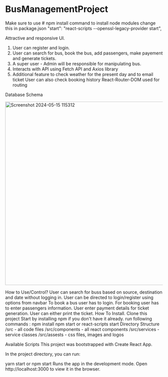 # BusManagementProject

Make sure to use # npm install command to install node modules
change this in package.json
"start": "react-scripts --openssl-legacy-provider start",

Attractive and responsive UI.
1. User can register and login.
2. User can search for bus, book the bus, add passengers, make payement and generate tickets.
3. A super user - Admin will be responsible for manipulating bus.
4. Interacts with API using Fetch API and Axios library
5. Additional feature to check weather for the present day and to email ticket
User can also check booking history
React-Router-DOM used for routing

Database Schema 







<img width="587" alt="Screenshot 2024-05-15 115312" src="https://github.com/suyashsk/BusManagementProject/assets/72683316/80f9114d-6472-4b6f-972b-867eb2b2d4fb">



How to Use/Control?
User can search for buss based on source, destination and date without logging in.
User can be directed to login/register using options from navbar
To book a bus user has to login.
For booking user has to enter passengers information.
User enter payment details for ticket generation.
User can either print the ticket.
How To Install.
Clone this project
Start by installing npm if you don't have it already.
run following commands :
npm install 
npm start or react-scripts start
Directory Structure
/src - all code files
/src/components - all react components
/src/services - service classes
/src/assests - css files, images and logos

Available Scripts
This project was bootstrapped with Create React App.

In the project directory, you can run:

yarn start or npm start
Runs the app in the development mode.
Open http://localhost:3000 to view it in the browser.
